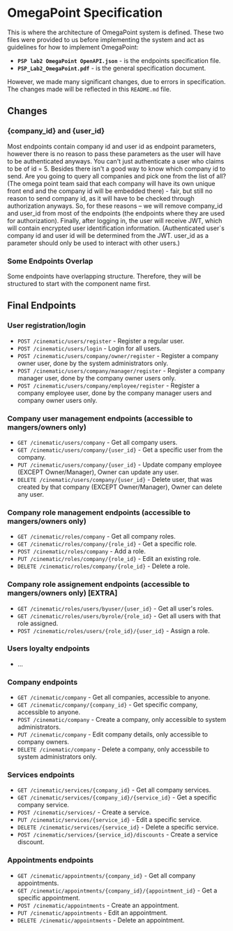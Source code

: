 # OmegaPoint Specification
This is where the architecture of OmegaPoint system is defined. These two files were provided to us before implementing the system and act as guidelines for how to implement OmegaPoint:
* **`PSP lab2 OmegaPoint OpenAPI.json`** - is the endpoints specification file.
* **`PSP_Lab2_OmegaPoint.pdf`** - is the general specification document.

However, we made many significant changes, due to errors in specification. The changes made will be reflected in this `README.md` file.

## Changes

### {company_id} and {user_id}
Most endpoints contain company id and user id as endpoint parameters, however there is no reason to pass these parameters as the user will have to be authenticated anyways. You can't just authenticate a user who claims to be of id = 5. Besides there isn't a good way to know which company id to send. Are you going to query all companies and pick one from the list of all? (The omega point team said that each company will have its own unique front end and the company id will be embedded there) - fair, but still no reason to send company id, as it will have to be checked through authorization anyways. So, for these reasons – we will remove company_id and user_id from most of the endpoints (the endpoints where they are used for authorization). Finally, after logging in, the user will receive JWT, which will contain encrypted user identification information. (Authenticated user`s company id and user id will be determined from the JWT. user_id as a parameter should only be used to interact with other users.)

### Some Endpoints Overlap
Some endpoints have overlapping structure. Therefore, they will be structured to start with the component name first.

## Final Endpoints

### User registration/login
* `POST /cinematic/users/register` - Register a regular user.
* `POST /cinematic/users/login` - Login for all users.
* `POST /cinematic/users/company/owner/register` - Register a company owner user, done by the system administrators only.
* `POST /cinematic/users/company/manager/register` - Register a company manager user, done by the company owner users only.
* `POST /cinematic/users/company/employee/register` - Register a company employee user, done by the company manager users and company owner users only.

### Company user management endpoints (accessible to mangers/owners only)
* `GET /cinematic/users/company` - Get all company users.
* `GET /cinematic/users/company/{user_id}` - Get a specific user from the company.
* `PUT /cinematic/users/company/{user_id}` - Update company employee (EXCEPT Owner/Manager), Owner can update any user.
* `DELETE /cinematic/users/company/{user_id}` - Delete user, that was created by that company (EXCEPT Owner/Manager), Owner can delete any user.

### Company role management endpoints (accessible to mangers/owners only)
* `GET /cinematic/roles/company` - Get all company roles.
* `GET /cinematic/roles/company/{role_id}` - Get a specific role.
* `POST /cinematic/roles/company` - Add a role.
* `PUT /cinematic/roles/company/{role_id}` - Edit an existing role.
* `DELETE /cinematic/roles/company/{role_id}` - Delete a role.

### Company role assignement endpoints (accessible to mangers/owners only) [EXTRA]
* `GET /cinematic/roles/users/byuser/{user_id}` - Get all user's roles.
* `GET /cinematic/roles/users/byrole/{role_id}` - Get all users with that role assigned.
* `POST /cinematic/roles/users/{role_id}/{user_id}` - Assign a role.

### Users loyalty endpoints
* ...

### Company endpoints
* `GET /cinematic/company` - Get all companies, accessible to anyone.
* `GET /cinematic/company/{company_id}` - Get specific company, accessible to anyone.
* `POST /cinematic/company` - Create a company, only accessible to system administrators.
* `PUT /cinematic/company` - Edit company details, only accessible to company owners.
* `DELETE /cinematic/company` - Delete a company, only accessbile to system administrators only.

### Services endpoints
* `GET /cinematic/services/{company_id}` - Get all company services.
* `GET /cinematic/services/{company_id}/{service_id}` - Get a specific company service.
* `POST /cinematic/services/` - Create a service.
* `PUT /cinematic/services/{service_id}` - Edit a specific service.
* `DELETE /cinematic/services/{service_id}` - Delete a specific service.
* `POST /cinematic/services/{service_id}/discounts` - Create a service discount.

### Appointments endpoints
* `GET /cinematic/appointments/{company_id}` - Get all company appointments.
* `GET /cinematic/appointments/{company_id}/{appointment_id}` - Get a specific appointment.
* `POST /cinematic/appointments` - Create an appointment.
* `PUT /cinematic/appointments` - Edit an appointment.
* `DELETE /cinematic/appointments` - Delete an appointment.
